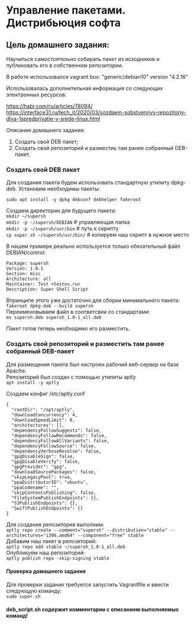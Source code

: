 #  Управление пакетами. Дистрибьюция софта 
## Цель домашнего задания:
Научиться самостоятельно собирать пакет из исходников и публиковать его в собственном репозитории. 

В работе использовался vagrant box: "generic/debian10" version "4.2.16"

Использовалась дополнительная информация со следующих электронных ресурсов:

https://habr.com/ru/articles/78094/<br/>
https://interface31.ru/tech_it/2020/03/sozdaem-sobstvennyy-repozitoriy-dlya-1spredpriyatie-v-srede-linux.html

Описание домашнего задания:

1) Создать свой DEB пакет;
2) Создать свой репозиторий и разместиь там ранее собранный DEB-пакет.

### Создать свой DEB пакет

 Для создания пакета будем использовать стандартную утилиту dpkg-deb.
 Установим необходимы пакеты:
 
 `sudo apt install -y dpkg debconf debhelper fakeroot`
 
 Создаем директории для будущего пакета:  <br/>
 `mkdir ~/supersh` <br/>
 `mkdir -p ~/supersh/DEBIAN` # управляющая папка  <br/>
 `mkdir -p ~/supersh/usr/bin` # путь к скрипту   <br/>
 `cp super.sh ~/supersh/usr/bin/` # копируем наш скрипт в нужное место   <br/>
 
 В нашем примере реально используется только обязательный файл DEBIAN/control:

`Package: supersh` <br/>
`Version: 1.0-1` <br/>
`Section: misc`  <br/>
`Architecture: all`  <br/>
`Maintainer: Test <testov.ru>`  <br/>
`Description: Super Shell Script`  <br/>

Впринципе этого уже достаточно для сборки минимального пакета: <br/>
`fakeroot dpkg-deb --build supersh` <br/>
Переименовываем файл в соответсвии со стандартами:<br/>
`mv supersh.deb supersh_1.0-1_all.deb`<br/>

Пакет готов теперь необходимо его разместить.

### Создать свой репозиторий и разместить там ранее собранный DEB-пакет
Для размещения пакета был настроен рабочий веб-сервер на базе Apache. <br/>
Репозиторий был создан с помощью утилиты aptly <br/>
`apt install -y aptly`

Создаем конфиг /etc/aptly.conf

```
{
  "rootDir": "/opt/aptly",
  "downloadConcurrency": 4,
  "downloadSpeedLimit": 0,
  "architectures": [],
  "dependencyFollowSuggests": false,
  "dependencyFollowRecommends": false,
  "dependencyFollowAllVariants": false,
  "dependencyFollowSource": false,
  "dependencyVerboseResolve": false,
  "gpgDisableSign": false,
  "gpgDisableVerify": false,
  "gpgProvider": "gpg",
  "downloadSourcePackages": false,
  "skipLegacyPool": true,
  "ppaDistributorID": "ubuntu",
  "ppaCodename": "",
  "skipContentsPublishing": false,
  "FileSystemPublishEndpoints": {},
  "S3PublishEndpoints": {},
  "SwiftPublishEndpoints": {}
}
```

Для создания репозитория выполним: <br/>
`aptly repo create --comment="supersh" --distribution="stable" --architectures="i386,amd64" --component="free" stable` <br/>
Добавим наш пакет в репозиторий: <br/>
`aptly repo add stable ~/supersh_1.0-1_all.deb`  <br/>
Опубликуем наш репозиторий:  <br/>
`aptly publish repo -skip-signing stable`

#### Проверка домашнего задания
Для проверки задания требуется запустить Vagrantfile и ввести следующую команду: <br/>
`sudo super.sh`

#### deb_script.sh содержит комментарии с описанием выполняемых команд!
